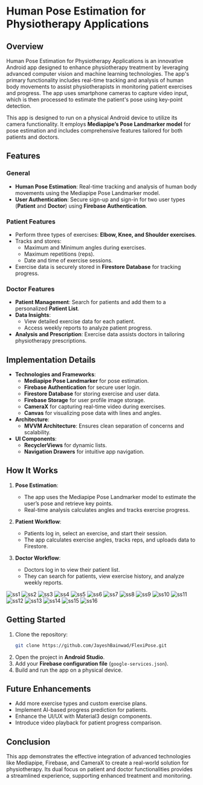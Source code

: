 # Human Pose Estimation for Physiotherapy Applications 

## Overview
Human Pose Estimation for Physiotherapy Applications is an innovative Android app designed to enhance physiotherapy treatment by leveraging advanced computer vision and machine learning technologies. The app's primary functionality includes real-time tracking and analysis of human body movements to assist physiotherapists in monitoring patient exercises and progress. The app uses smartphone cameras to capture video input, which is then processed to estimate the patient's pose using key-point detection.

This app is designed to run on a physical Android device to utilize its camera functionality. It employs **Mediapipe’s Pose Landmarker model** for pose estimation and includes comprehensive features tailored for both patients and doctors.

## Features
### General
- **Human Pose Estimation**: Real-time tracking and analysis of human body movements using the Mediapipe Pose Landmarker model.
- **User Authentication**: Secure sign-up and sign-in for two user types (**Patient** and **Doctor**) using **Firebase Authentication**.

### Patient Features
- Perform three types of exercises: **Elbow, Knee, and Shoulder exercises**.
- Tracks and stores:
  - Maximum and Minimum angles during exercises.
  - Maximum repetitions (reps).
  - Date and time of exercise sessions.
- Exercise data is securely stored in **Firestore Database** for tracking progress.

### Doctor Features
- **Patient Management**: Search for patients and add them to a personalized **Patient List**.
- **Data Insights**:
  - View detailed exercise data for each patient.
  - Access weekly reports to analyze patient progress.
- **Analysis and Prescription**: Exercise data assists doctors in tailoring physiotherapy prescriptions.

## Implementation Details
- **Technologies and Frameworks**:
  - **Mediapipe Pose Landmarker** for pose estimation.
  - **Firebase Authentication** for secure user login.
  - **Firestore Database** for storing exercise and user data.
  - **Firebase Storage** for user profile image storage.
  - **CameraX** for capturing real-time video during exercises.
  - **Canvas** for visualizing pose data with lines and angles.
- **Architecture**: 
  - **MVVM Architecture**: Ensures clean separation of concerns and scalability.
- **UI Components**:
  - **RecyclerViews** for dynamic lists.
  - **Navigation Drawers** for intuitive app navigation.

## How It Works
1. **Pose Estimation**:
   - The app uses the Mediapipe Pose Landmarker model to estimate the user’s pose and retrieve key points.
   - Real-time analysis calculates angles and tracks exercise progress.

2. **Patient Workflow**:
   - Patients log in, select an exercise, and start their session.
   - The app calculates exercise angles, tracks reps, and uploads data to Firestore.

3. **Doctor Workflow**:
   - Doctors log in to view their patient list.
   - They can search for patients, view exercise history, and analyze weekly reports.

![ss1](https://github.com/user-attachments/assets/c99b5f12-9ed6-4146-a378-5c6103e19896)
![ss2](https://github.com/user-attachments/assets/ccf3f48e-741c-4ff1-a418-b6a153617922)
![ss3](https://github.com/user-attachments/assets/317b227d-781f-4c78-a394-4abe4de57c1b)
![ss4](https://github.com/user-attachments/assets/69abbeee-ae86-47df-9d0b-3d0abdcae5c8)
![ss5](https://github.com/user-attachments/assets/d4002287-b178-45a8-a353-4d4305fe6a16)
![ss6](https://github.com/user-attachments/assets/fa64acdc-5879-4ba6-97a2-52ab8364dca0)
![ss7](https://github.com/user-attachments/assets/ed05d1cc-7238-450b-9994-3ef421d83450)
![ss8](https://github.com/user-attachments/assets/854febdd-887f-4dab-a2cc-fbe08a005cd8)
![ss9](https://github.com/user-attachments/assets/33b1bef9-a349-4ae5-9f49-402953bac071)
![ss10](https://github.com/user-attachments/assets/f2b713fb-d5c8-40f3-a4a8-3c329394c2a6)
![ss11](https://github.com/user-attachments/assets/8416d0cf-f0c4-4211-9b30-46269ccd05a1)
![ss12](https://github.com/user-attachments/assets/c6d9be9d-fe90-4ea2-aee5-57cdcd9c7d48)
![ss13](https://github.com/user-attachments/assets/bc9f5fd3-4c19-47bb-bd91-9db40898bca0)
![ss14](https://github.com/user-attachments/assets/459d0ba5-04c7-4cea-ae3a-d684b2df57a7)
![ss15](https://github.com/user-attachments/assets/64d34a7a-9311-479a-83dc-40479cc49df7)
![ss16](https://github.com/user-attachments/assets/8b5d3c39-4278-4e9f-95a3-94e229dd138a)


## Getting Started
1. Clone the repository:
   ```bash
   git clone https://github.com/JayeshBainwad/FlexiPose.git
   ```
2. Open the project in **Android Studio**.
3. Add your **Firebase configuration file** (`google-services.json`).
4. Build and run the app on a physical device.

## Future Enhancements
- Add more exercise types and custom exercise plans.
- Implement AI-based progress prediction for patients.
- Enhance the UI/UX with Material3 design components.
- Introduce video playback for patient progress comparison.

## Conclusion
This app demonstrates the effective integration of advanced technologies like Mediapipe, Firebase, and CameraX to create a real-world solution for physiotherapy. Its dual focus on patient and doctor functionalities provides a streamlined experience, supporting enhanced treatment and monitoring.


